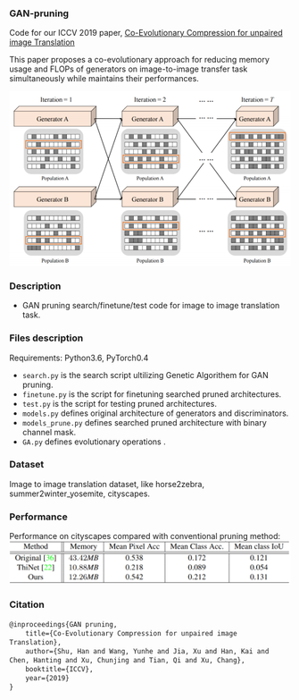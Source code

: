 ### GAN-pruning
Code for our ICCV 2019 paper, [Co-Evolutionary Compression for unpaired image Translation](https://arxiv.org/abs/1907.10804)

This paper proposes a co-evolutionary approach for reducing memory usage and FLOPs of generators on image-to-image transfer task simultaneously while maintains their performances.

<p align="center">
<img src="fig/framework.PNG" width="600">
</p>

### Description
- GAN pruning search/finetune/test code for image to image translation task.

### Files description
Requirements: Python3.6, PyTorch0.4

- `search.py` is the search script ultilizing Genetic Algorithem for GAN pruning.
- `finetune.py` is the script for finetuning searched pruned architectures.
- `test.py` is the script for testing pruned architectures.
- `models.py` defines original architecture of generators and discriminators.
- `models_prune.py` defines searched pruned architecture with binary channel mask.
- `GA.py` defines evolutionary operations .

### Dataset
Image to image translation dataset, like horse2zebra, summer2winter_yosemite, cityscapes.  

### Performance
Performance on cityscapes compared with conventional pruning method:
<img src="fig/FCN.PNG" width="600">
</p>

### Citation
	@inproceedings{GAN pruning,
		title={Co-Evolutionary Compression for unpaired image Translation},
		author={Shu, Han and Wang, Yunhe and Jia, Xu and Han, Kai and Chen, Hanting and Xu, Chunjing and Tian, Qi and Xu, Chang},
		booktitle={ICCV},
		year={2019}
	}
